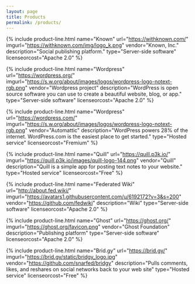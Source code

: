 ```yaml
---
layout: page
title: Products
permalink: /products/
---
```


<table class="products" markdown="0">

{% include product-line.html
   name="Known"
   url="https://withknown.com/"
   imgurl="https://withknown.com/img/logo_k.png"
   vendor="Known, Inc."
   description="Social publishing platform."
   type="Server-side software"
   licenseorcost="Apache 2.0"
%}

{% include product-line.html
   name="Wordpress"
   url="https://wordpress.org/"
   imgurl="https://s.w.org/about/images/logos/wordpress-logo-notext-rgb.png"
   vendor="Wordpress project"
   description="WordPress is open source software you can use to create a beautiful website, blog, or app."
   type="Server-side software"
   licenseorcost="Apache 2.0"
%}

{% include product-line.html
   name="Wordpress"
   url="https://wordpress.com/"
   imgurl="https://s.w.org/about/images/logos/wordpress-logo-notext-rgb.png"
   vendor="Automattic"
   description="WordPress powers 28% of the internet. WordPress.com is the easiest place to get started."
   type="Hosted service"
   licenseorcost="Fremium"
%}

{% include product-line.html
   name="Quill"
   url="https://quill.p3k.io/"
   imgurl="https://quill.p3k.io/images/quill-logo-144.png"
   vendor="Quill"
   description="Quill is a simple app for posting text notes to your website."
   type="Hosted service"
   licenseorcost="Free"
%}

{% include product-line.html
   name="Federated Wiki"
   url="http://about.fed.wiki/"
   imgurl="https://avatars1.githubusercontent.com/u/6192172?v=3&s=200"
   vendor="https://github.com/fedwiki"
   description="Wiki"
   type="Server-side software"
   licenseorcost="Apache 2.0"
%}

{% include product-line.html
   name="Ghost"
   url="https://ghost.org/"
   imgurl="https://ghost.org/favicon.png"
   vendor="Ghost Foundation"
   description="Publishing platform"
   type="Server-side software"
   licenseorcost="Apache 2.0"
%}

{% include product-line.html
   name="Brid.gy"
   url="https://brid.gy/"
   imgurl="https://brid.gy/static/bridgy_logo.jpg"
   vendor="https://github.com/snarfed/bridgy"
   description="Pulls comments, likes, and reshares on social networks back to your web site"
   type="Hosted service"
   licenseorcost="Free"
%}

</table>
